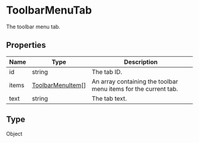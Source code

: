 # ToolbarMenuTab

The toolbar menu tab.

## Properties

| Name | Type | Description |
| ---- | ---- | ----------- |
| id | string | The tab ID. |
| items | [ToolbarMenuItem](../Enumeration/ToolbarMenuItem.md)[] | An array containing the toolbar menu items for the current tab. |
| text | string | The tab text. |
## Type

Object

